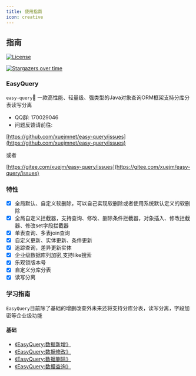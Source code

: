 ```yaml
---
title: 使用指南
icon: creative
---
```


## 指南

[![License](https://img.shields.io/badge/license-Apache2-blue.svg)](https://github.com/xuejmnet/easy-query/blob/main/LICENSE)

[![Stargazers over time](https://starchart.cc/xuejmnet/easy-query.svg)](https://starchart.cc/xuejmnet/easy-query)

### EasyQuery
`easy-query`🚀 一款高性能、轻量级、强类型的Java对象查询ORM框架支持分库分表读写分离



- QQ群: 170029046
- 问题反馈请前往:

[https://github.com/xuejmnet/easy-query/issues](https://github.com/xuejmnet/easy-query/issues) 


或者 

[https://gitee.com/xuejm/easy-query/issues](https://gitee.com/xuejm/easy-query/issues)

### 特性

- [x] 全局默认、自定义软删除，可以自己实现软删除或者使用系统默认定义的软删除
- [x] 全局自定义拦截器，支持查询、修改、删除条件拦截器，对象插入、修改拦截器、修改set字段拦截器
- [x] 单表查询、多表join查询
- [x] 自定义更新、实体更新、条件更新
- [x] 追踪查询，差异更新实体
- [x] 企业级数据库列加密,支持like搜索
- [x] 乐观锁版本号
- [x] 自定义分库分表
- [x] 读写分离

### 学习指南
`EasyQuery`目前除了基础的增删改查外未来还将支持分库分表，读写分离，字段加密等企业级功能

#### 基础
- [《EasyQuery:数据新增》](/easy-query-doc/guide/basic/insert)
- [《EasyQuery:数据修改》](/easy-query-doc/guide/basic/update)
- [《EasyQuery:数据删除》](/easy-query-doc/guide/basic/delete)
- [《EasyQuery:数据查询》](/easy-query-doc/guide/query/)